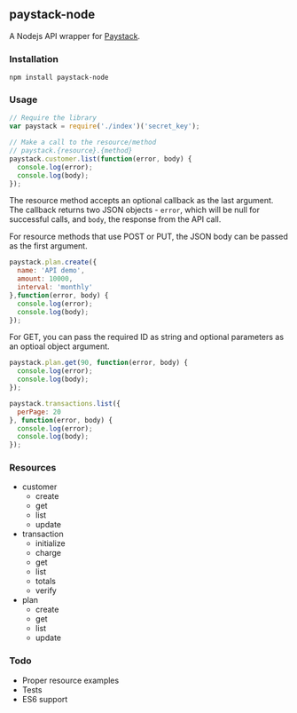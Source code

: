 ## paystack-node

A Nodejs API wrapper for [Paystack](https://paystack.co/).

### Installation

```
npm install paystack-node
```

### Usage

```js
// Require the library
var paystack = require('./index')('secret_key');

// Make a call to the resource/method
// paystack.{resource}.{method}
paystack.customer.list(function(error, body) {
  console.log(error);
  console.log(body);
});
```

The resource method accepts an optional callback as the last argument. The callback returns two JSON objects - `error`, which will be null for successful calls, and `body`, the response from the API call.

For resource methods that use POST or PUT, the JSON body can be passed as the first argument.

```js
paystack.plan.create({
  name: 'API demo',
  amount: 10000,
  interval: 'monthly'
},function(error, body) {
  console.log(error);
  console.log(body);
});
```

For GET, you can pass the required ID as string and optional parameters as an optioal object argument.

```js
paystack.plan.get(90, function(error, body) {
  console.log(error);
  console.log(body);
});
```

```js
paystack.transactions.list({
  perPage: 20
}, function(error, body) {
  console.log(error);
  console.log(body);
});
```

### Resources

- customer
  - create
  - get
  - list
  - update 
- transaction
  - initialize
  - charge
  - get
  - list
  - totals
  - verify
- plan
  - create
  - get
  - list
  - update

### Todo

- Proper resource examples
- Tests
- ES6 support

